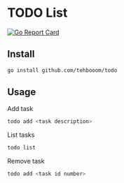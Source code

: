 # TODO List

[![Go Report Card](https://goreportcard.com/badge/github.com/tehbooom/todo)](https://goreportcard.com/report/github.com/tehbooom/todo)

## Install

```bash
go install github.com/tehbooom/todo
```

## Usage

Add task

```bash
todo add <task description>
```

List tasks

```bash
todo list
```

Remove task

```bash
todo add <task id number>
```

